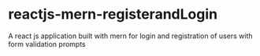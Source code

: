 # reactjs-mern-registerandLogin
A react js application built with mern for login and registration of users with form validation prompts
